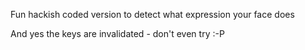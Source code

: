 Fun hackish coded version to detect what expression your face does

And yes the keys are invalidated - don't even try :-P
